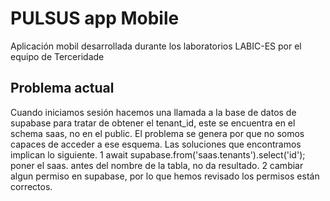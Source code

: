 # PULSUS app Mobile

Aplicación mobil desarrollada durante los laboratorios LABIC-ES por el equipo de Terceridade

## Problema actual
Cuando iniciamos sesión hacemos una llamada a la base de datos de supabase para tratar de obtener el tenant_id,
este se encuentra en el schema saas, no en el public. El problema se genera por que no somos capaces de acceder a
ese esquema. Las soluciones que encontramos implican lo siguiente.  1  await supabase.from('saas.tenants').select('id');
poner el saas. antes del nombre de la tabla, no da resultado. 2 cambiar algun permiso en supabase, por lo que hemos 
revisado los permisos están correctos.

